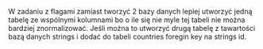 W zadaniu z flagami zamiast tworzyć 2 bazy danych lepiej utworzyć jedną tabelę ze wspólnymi kolumnami bo o ile się nie
myle tej tabeli nie można bardziej znormalizować. Jeśli można to utworzyć drugą tabelę z tawartości bazą danych
strings i dodać do tabeli countries foregin key na strings id.